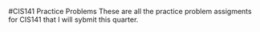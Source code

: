 #CIS141 Practice Problems
These are all the practice problem assigments for CIS141 that I will sybmit this quarter.
